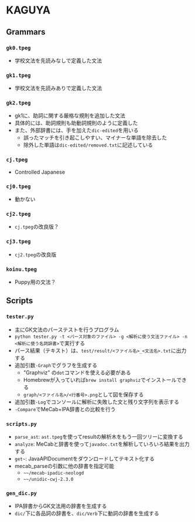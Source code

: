 # KAGUYA

## Grammars

### `gk0.tpeg`
+ 学校文法を先読みなしで定義した文法


### `gk1.tpeg`
+ 学校文法を先読みありで定義した文法


### `gk2.tpeg`
+ gk1に、助詞に関する厳格な規則を追加した文法
+ 具体的には、助詞規則も助動詞規則のように定義した
+ また、外部辞書には、手を加えた`dic-edited`を用いる
  + 誤ったマッチを引き起こしやすい、マイナーな単語を除去した
  + 除外した単語は`dic-edited/removed.txt`に記述している


### `cj.tpeg`
+ Controlled Japanese


### `cj0.tpeg`
+ 動かない


### `cj2.tpeg`
+ `cj.tpeg`の改良版？


### `cj3.tpeg`
+ `cj2.tpeg`の改良版


### `koinu.tpeg`
+ Puppy用の文法？


## Scripts

### `tester.py`
+ 主にGK文法のパーステストを行うプログラム
+ `python tester.py -t <パース対象のファイル> -g <解析に使う文法ファイル> -n <解析に使う名詞辞書>`で実行する
+ パース結果（テキスト）は、`test/result/<ファイル名>_<文法名>.txt`に出力する
+ 追加引数`-Graph`でグラフを生成する
  + "Graphviz" の`dot`コマンドを使える必要がある
  + Homebrewが入っていれば`brew install graphviz`でインストールできる
  + `graph/<ファイル名>/<行番号>.png`として図を保存する
+ 追加引数`-Log`でコンソールに解析に失敗した文と残り文字列を表示する
+ `-Compare`でMeCab+IPA辞書との比較を行う


### `scripts.py`
+ `parse_ast`: `ast.tpeg`を使ってresultの解析木をもう一回ツリーに変換する
+ `analyze`: MeCabと辞書を使って`javadoc.txt`を解析していろいろ結果を出力する
+ `get~`: JavaAPIDocumentをダウンロードしてテキスト化する
+ mecab_parseの引数に他の辞書を指定可能
  + `~~/mecab-ipadic-neologd`
  + `~~/unidic-cwj-2.3.0`


### `gen_dic.py`
+ IPA辞書からGK文法用の辞書を生成する
+ `dic/`下に各品詞の辞書を、`dic/Verb`下に動詞の辞書を生成する

